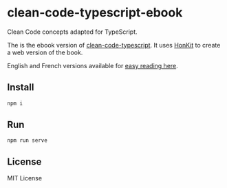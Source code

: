 # clean-code-typescript-ebook

Clean Code concepts adapted for TypeScript.

The is the ebook version of [clean-code-typescript](https://github.com/labs42io/clean-code-typescript).
It uses [HonKit](https://honkit.netlify.app/) to create a web version of the book.

English and French versions available for [easy reading here](https://tderflinger.github.io/clean-code-typescript-ebook/).

## Install

```bash
npm i
```

## Run

```
npm run serve
```

## License

MIT License
